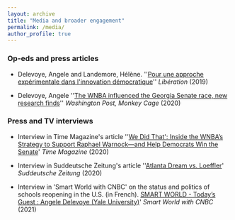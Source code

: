 ```yaml
---
layout: archive
title: "Media and broader engagement"
permalink: /media/
author_profile: true
---
```


### Op-eds and press articles

- Delevoye, Angele and Landemore, Hélène. ''[Pour une approche expérimentale dans l'innovation démocratique](https://www.liberation.fr/debats/2019/10/03/pour-une-approche-experimentale-dans-l-innovation-democratique_1754975})'' *Libération* (2019) 

- Delevoye, Angele ''[The WNBA influenced the Georgia Senate race, new research finds](https://www.washingtonpost.com/politics/2020/11/30/wnba-influenced-georgia-senate-race-new-research-finds/?utm_medium=social&utm_source=twitter&utm_campaign=wp_monkeycage})'' *Washington Post, Monkey Cage* (2020) 




### Press and TV interviews

- Interview in Time Magazine's article ''[We Did That': Inside the WNBA’s Strategy to Support Raphael Warnock—and Help Democrats Win the Senate](https://time.com/5927075/atlanta-dream-warnock-loeffler/?utm_source=twitter&utm_medium=social&utm_campaign=editorial&utm_term=sports_&linkId=108704380})' *Time Magazine* (2020) 

- Interview in Suddeutsche Zeitung's article ''[Atlanta Dream vs. Loeffler](https://www.sueddeutsche.de/sport/atlanta-dream-loeffler-wnba-1.5169392})' *Suddeutsche Zeitung* (2020) 

- Interview in 'Smart World with CNBC' on the status and politics of schools reopening in the U.S. (in French). [SMART WORLD - Today’s Guest : Angele Delevoye (Yale University)](https://www.youtube.com/watch?v=3KCIMRMoJcA})' *Smart World with CNBC* (2021) 
